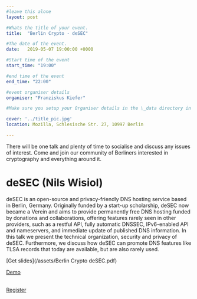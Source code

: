 ```yaml
---
#leave this alone
layout: post

#Whats the title of your event.
title:  "Berlin Crypto - deSEC"

#The date of the event. 
date:   2019-05-07 19:00:00 +0000

#Start time of the event
start_time: "19:00"

#end time of the event
end_time: "22:00"

#event organiser details
organiser: "Franziskus Kiefer"

#Make sure you setup your Organiser details in the \_data directory in the organisers.yml file

cover: '../title_pic.jpg'
location: Mozilla, Schlesische Str. 27, 10997 Berlin 

---
```


There will be one talk and plenty of time to socialise and discuss any issues of interest.
Come and join our community of Berliners interested in cryptography and everything around it.

# deSEC (Nils Wisiol)
deSEC is an open-source and privacy-friendly DNS hosting service based
in Berlin, Germany. Originally funded by a start-up scholarship, deSEC
now became a Verein and aims to provide permanently free DNS hosting
funded by donations and collaborations, offering features rarely seen in
other providers, such as a restful API, fully automatic DNSSEC,
IPv6-enabled API and nameservers, and immediate update of published DNS
information. In this talk we present the technical organization,
security and privacy of deSEC. Furthermore, we discuss how deSEC can
promote DNS features like TLSA records that today are available, but are
also rarely used.

[Get slides](/assets/Berlin Crypto deSEC.pdf)

[Demo](https://github.com/desec-io/desec-demo/tree/2019-05-07-crypto-meetup)

<br/>
<a href='https://www.eventbrite.co.uk/e/berlin-crypto-desec-tickets-60865558524' class="button button-primary">Register</a>
